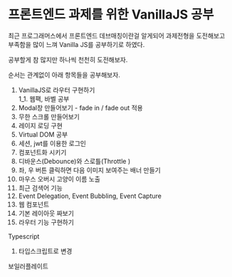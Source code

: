 # 프론트엔드 과제를 위한 VanillaJS 공부

최근 프로그래머스에서 프론트엔드 데브매칭이란걸 알게되어 과제전형을 도전해보고 부족함을 많이 느껴 Vanilla JS를 공부하기로 하였다.

공부할게 참 많지만 하나씩 천천히 도전해보자.

순서는 관계없이 아래 항목들을 공부해보자.

1. VanillaJS로 라우터 구현하기    
    1_1. 웹팩, 바벨 공부
2. Modal창 만들어보기 - fade in / fade out 적용
3. 무한 스크롤 만들어보기
4. 레이지 로딩 구현
5. Virtual DOM 공부
6. 세션, jwt를 이용한 로그인
7. 컴포넌트화 시키기
8. 디바운스(Debounce)와 스로틀(Throttle )
9. 좌, 우 버튼 클릭하면 다음 이미지 보여주는 배너 만들기
10. 마우스 오버시 고양이 이름 노출
11. 최근 검색어 기능
12. Event Delegation, Event Bubbling, Event Capture
13. 웹 컴포넌트
14. 기본 레이아웃 짜보기
15. 라우터 기능 구현하기



Typescript
1. 타입스크립트로 변경

보일러플레이트